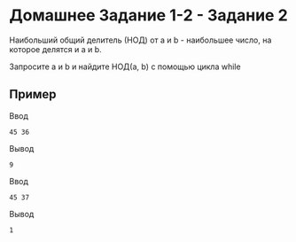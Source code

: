 # Домашнее Задание 1-2 - Задание 2

Наибольший общий делитель (НОД) от a и b - наибольшее число, на которое делятся и a и b.

Запросите a и b и найдите НОД(a, b) с помощью цикла while
## Пример
Ввод
```
45 36
```
Вывод
```
9
```
Ввод
```
45 37
```
Вывод
```
1
```
